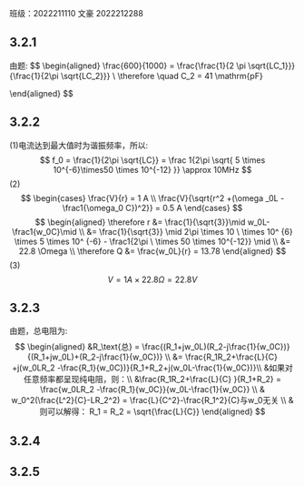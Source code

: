 班级：2022211110  文豪    2022212288
## 3.2.1
由题:
$$
\begin{aligned}
\frac{600}{1000} = \frac{\frac{1}{2 \pi \sqrt{LC_1}}}{\frac{1}{2\pi \sqrt{LC_2}}} \\
\therefore  \quad C_2 = 41 \mathrm{pF}

\end{aligned} 
$$
## 3.2.2
(1)电流达到最大值时为谐振频率，所以:
$$
f_0 = \frac{1}{2\pi \sqrt{LC}} = \frac 1{2\pi \sqrt{ 5 \times 10^{-6}\times50 \times 10^{-12} }} \approx 10MHz
$$
(2)
$$
\begin{cases}
\frac{V}{r} = 1 A \\
\frac{V}{\sqrt{r^2 +(\omega _0L -\frac1{\omega_0 C})^2}} = 0.5 A
\end{cases}
$$
$$
\begin{aligned}
\therefore r &= \frac{1}{\sqrt{3}}\mid w_0L-\frac1{w_0C}\mid \\ &= \frac{1}{\sqrt{3}} \mid 2\pi \times 10 \ \times 10^ {6} \times 5 \times 10^ {-6} - \frac1{2\pi \ \times 50 \times 10^{-12}} \mid \\
 &= 22.8 \Omega \\
\therefore Q &= \frac{w_0L}{r} = 13.78
\end{aligned}
$$
(3)
$$
V = 1 A\times 22.8\Omega = 22.8V
$$
## 3.2.3
由题，总电阻为:
$$
\begin{aligned}
&R_\text{总} = \frac{(R_1+jw_0L)(R_2-j\frac{1}{w_0C})}{(R_1+jw_0L)+(R_2-j\frac{1}{w_0C})} \\
&= \frac{R_1R_2+\frac{L}{C} +j(w_0LR_2 -\frac{R_1}{w_0C})}{R_1+R_2+j(w_0L-\frac{1}{w_0C})}\\
&如果对任意频率都呈现纯电阻，则：\\
&\frac{R_1R_2+\frac{L}{C} }{R_1+R_2} = \frac{w_0LR_2 -\frac{R_1}{w_0C}}{w_0L-\frac{1}{w_0C}} \\
& w_0^2(\frac{L^2}{C}-LR_2^2) = \frac{L}{C^2}-\frac{R_1^2}{C}与w_0无关 \\
&则可以解得：
R_1 = R_2 = \sqrt{\frac{L}{C}}
\end{aligned}
$$
## 3.2.4

## 3.2.5
